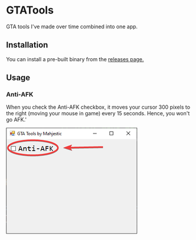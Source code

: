 # GTATools
GTA tools I've made over time combined into one app.

## Installation
You can install a pre-built binary from the [releases page.](https://github.com/IsmaeelAkram/GTATools/releases)

## Usage
### Anti-AFK
When you check the Anti-AFK checkbox, it moves your cursor 300 pixels to the right (moving your mouse in game) every 15 seconds. Hence, you won't go AFK.'

![Screenshot of Anti-AFK Checkbox](https://raw.githubusercontent.com/IsmaeelAkram/GTATools/main/screenshots/antiAfkCheckbox.png)